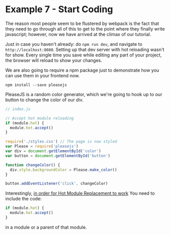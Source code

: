 # Example 7 - Start Coding

The reason most people seem to be flustered by webpack is the fact that they need to go through all
of this to get to the point where they finally write javascript; however, now we have arrived at the
climax of our tutorial.

Just in case you haven't already: do `npm run dev`, and navigate to `http://localhost:8080`. Setting
up that dev server with hot reloading wasn't for show. Every single time you save while editing
any part of your project, the browser will reload to show your changes.

We are also going to require a npm package just to demonstrate how you can use them in your
frontend now.

    npm install --save pleasejs

PleaseJS is a random color generator, which we're going to hook up to our button to change the color
of our div.

```javascript
// index.js

// Accept hot module reloading
if (module.hot) {
  module.hot.accept()
}

require('./styles.css') // The page is now styled
var Please = require('pleasejs')
var div = document.getElementById('color')
var button = document.getElementById('button')

function changeColor() {
  div.style.backgroundColor = Please.make_color()
}

button.addEventListener('click', changeColor)
```

Interestingly, [in order for Hot Module Replacement to work](https://webpack.github.io/docs/hot-module-replacement-with-webpack.html#what-is-needed-to-use-it)
You need to include the code:

```javascript
if (module.hot) {
  module.hot.accept()
}
```

in a module or a parent of that module.
